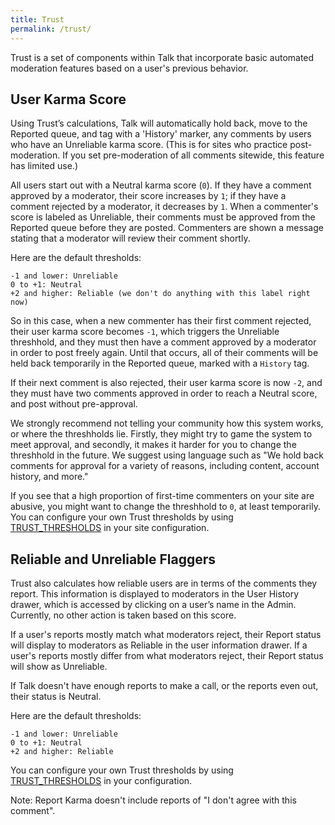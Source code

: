 ```yaml
---
title: Trust
permalink: /trust/
---
```


Trust is a set of components within Talk that incorporate basic automated moderation features based on a user's previous behavior. 

## User Karma Score

Using Trust’s calculations, Talk will automatically hold back, move to the Reported queue, and tag with a 'History' marker, any comments by users who have an Unreliable karma score. (This is for sites who practice post-moderation. If you set pre-moderation of all comments sitewide, this feature has limited use.)

All users start out with a Neutral karma score (`0`). If they have a comment approved by a moderator, their score increases by `1`; if they have a comment rejected by a moderator, it decreases by `1`. When a commenter's score is labeled as Unreliable, their comments must be approved from the Reported queue before they are posted. Commenters are shown a message stating that a moderator will review their comment shortly.

Here are the default thresholds:

```text
-1 and lower: Unreliable
0 to +1: Neutral
+2 and higher: Reliable (we don't do anything with this label right now)
```

So in this case, when a new commenter has their first comment rejected, their user karma score becomes `-1`, which triggers the Unreliable threshhold, and they must then have a comment approved by a moderator in order to post freely again. Until that occurs, all of their comments will be held back temporarily in the Reported queue, marked with a `History` tag. 

If their next comment is also rejected, their user karma score is now `-2`, and they must have two comments approved in order to reach a Neutral score, and post without pre-approval.

We strongly recommend not telling your community how this system works, or where the threshholds lie. Firstly, they might try to game the system to meet approval, and secondly, it makes it harder for you to change the threshhold in the future. We suggest using language such as "We hold back comments for approval for a variety of reasons, including content, account history, and more."

If you see that a high proportion of first-time commenters on your site are abusive, you might want to change the threshhold to `0`, at least temporarily. You can configure your own Trust thresholds by using [TRUST_THRESHOLDS](/talk/advanced-configuration/#trust-thresholds) in your site configuration.


## Reliable and Unreliable Flaggers

Trust also calculates how reliable users are in terms of the comments they
report. This information is displayed to moderators in the User History drawer,
which is accessed by clicking on a user’s name in the Admin. Currently, no other action is taken based on this score.

If a user's reports mostly match what moderators reject, their Report status
will display to moderators as Reliable in the user information drawer. If a
user's reports mostly differ from what moderators reject, their Report status
will show as Unreliable.

If Talk doesn't have enough reports to make a call, or the reports even out, their
status is Neutral.

Here are the default thresholds:

```text
-1 and lower: Unreliable
0 to +1: Neutral
+2 and higher: Reliable
```
You can configure your own Trust thresholds by using [TRUST_THRESHOLDS](/talk/advanced-configuration/#trust-thresholds) in your
configuration.

Note: Report Karma doesn't include reports of "I don't agree with this comment".
